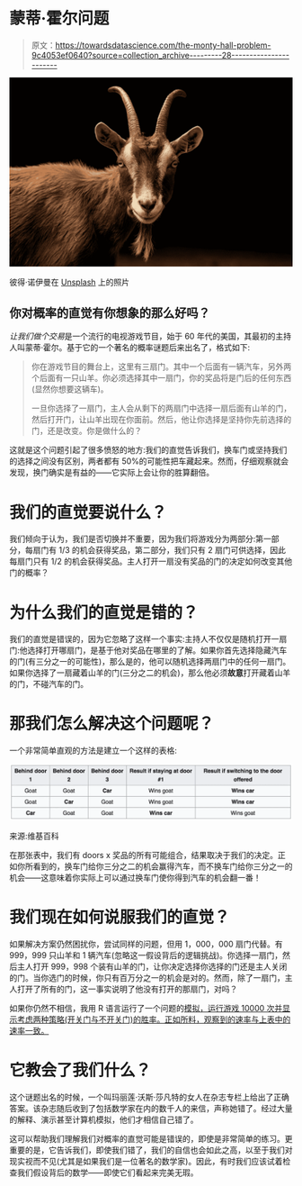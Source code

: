 # 蒙蒂·霍尔问题

> 原文：<https://towardsdatascience.com/the-monty-hall-problem-9c4053ef0640?source=collection_archive---------28----------------------->

![](img/87f1444585d4e23e433b1a3a32f8826c.png)

彼得·诺伊曼在 [Unsplash](https://unsplash.com?utm_source=medium&utm_medium=referral) 上的照片

## 你对概率的直觉有你想象的那么好吗？

*让我们做个交易*是一个流行的电视游戏节目，始于 60 年代的美国，其最初的主持人叫蒙蒂·霍尔。基于它的一个著名的概率谜题后来出名了，格式如下:

> 你在游戏节目的舞台上，这里有三扇门。其中一个后面有一辆汽车，另外两个后面有一只山羊。你必须选择其中一扇门，你的奖品将是门后的任何东西(显然你想要这辆车)。
> 
> 一旦你选择了一扇门，主人会从剩下的两扇门中选择一扇后面有山羊的门，然后打开门，让山羊出现在你面前。然后，他让你选择是坚持你先前选择的门，还是改变。你是做什么的？

这就是这个问题引起了很多愤怒的地方:我们的直觉告诉我们，换车门或坚持我们的选择之间没有区别，两者都有 50%的可能性把车藏起来。然而，仔细观察就会发现，换门确实是有益的——它实际上会让你的胜算翻倍。

# 我们的直觉要说什么？

我们倾向于认为，我们是否切换并不重要，因为我们将游戏分为两部分:第一部分，每扇门有 1/3 的机会获得奖品，第二部分，我们只有 2 扇门可供选择，因此每扇门只有 1/2 的机会获得奖品。主人打开一扇没有奖品的门的决定如何改变其他门的概率？

# 为什么我们的直觉是错的？

我们的直觉是错误的，因为它忽略了这样一个事实:主持人不仅仅是随机打开一扇门:他选择打开哪扇门，是基于他对奖品在哪里的了解。如果你首先选择隐藏汽车的门(有三分之一的可能性)，那么是的，他可以随机选择两扇门中的任何一扇门。如果你选择了一扇藏着山羊的门(三分之二的机会)，那么他必须**故意**打开藏着山羊的门，不碰汽车的门。

# 那我们怎么解决这个问题呢？

一个非常简单直观的方法是建立一个这样的表格:

![](img/0efc1cbc1dc031e266b03915896013a2.png)

来源:维基百科

在那张表中，我们有 doors x 奖品的所有可能组合，结果取决于我们的决定。正如你所看到的，换车门给你三分之二的机会赢得汽车，而不换车门给你三分之一的机会——这意味着你实际上可以通过换车门使你得到汽车的机会翻一番！

# 我们现在如何说服我们的直觉？

如果解决方案仍然困扰你，尝试同样的问题，但用 1，000，000 扇门代替。有 999，999 只山羊和 1 辆汽车(忽略这一假设背后的逻辑挑战)。你选择一扇门，然后主人打开 999，998 个装有山羊的门，让你决定选择你选择的门还是主人关闭的门。当你选门的时候，你只有百万分之一的机会是对的。然而，除了一扇门，主人打开了所有的门，这一事实说明了他没有打开的那扇门，对吗？

如果你仍然不相信，我用 R 语言运行了一个问题的[模拟，运行游戏 10000 次并显示考虑两种策略(开关门与不开关门)的胜率。正如所料，观察到的速率与上表中的速率一致。](https://github.com/arthurmello/monty-hall)

# 它教会了我们什么？

这个谜题出名的时候，一个叫玛丽莲·沃斯·莎凡特的女人在杂志专栏上给出了正确答案。该杂志随后收到了包括数学家在内的数千人的来信，声称她错了。经过大量的解释、演示甚至计算机模拟，他们才相信自己错了。

这可以帮助我们理解我们对概率的直觉可能是错误的，即使是非常简单的练习。更重要的是，它告诉我们，即使我们错了，我们的自信也会如此之高，以至于我们对现实视而不见(尤其是如果我们是一位著名的数学家)。因此，有时我们应该试着检查我们假设背后的数学——即使它们看起来完美无瑕。